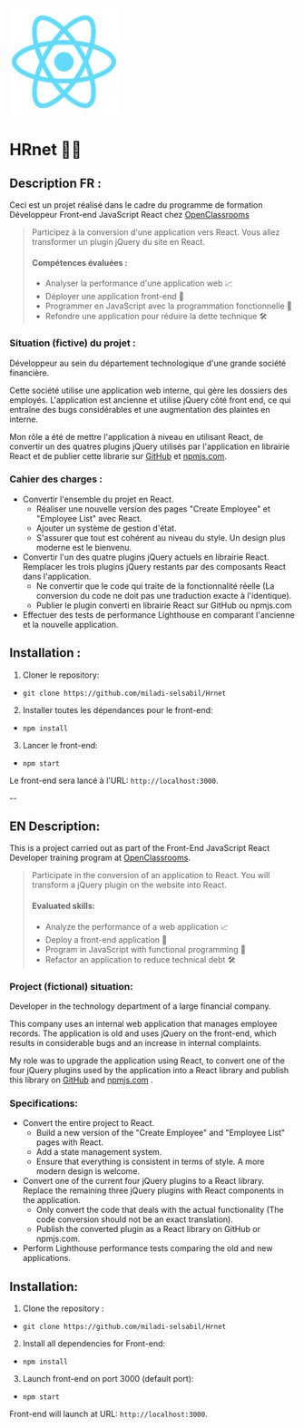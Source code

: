 ![HRnet](/public/logo192.png)

# HRnet 👥💼


## Description FR :

Ceci est un projet réalisé dans le cadre du programme de formation Développeur Front-end JavaScript React chez [OpenClassrooms](https://openclassrooms.com/fr/paths/516-developpeur-dapplication-javascript-react)

> Participez à la conversion d'une application vers React. Vous allez transformer un plugin jQuery du site en React.
>
> #### Compétences évaluées :
>
> -   Analyser la performance d'une application web 📈
> -   Déployer une application front-end 🚀
> -   Programmer en JavaScript avec la programmation fonctionnelle 🤖
> -   Refondre une application pour réduire la dette technique 🛠️

### Situation (fictive) du projet :

Développeur au sein du département technologique d'une grande société financière.

Cette société utilise une application web interne, qui gère les dossiers des employés. L'application est ancienne et utilise jQuery côté front end, ce qui entraîne des bugs considérables et une augmentation des plaintes en interne.

Mon rôle a été de mettre l'application à niveau en utilisant React, de convertir un des quatres plugins jQuery utilisés par l'application en librairie React et de publier cette librarie sur [GitHub](https://github.com/miladi-selsabil/React-modal) et [npmjs.com](https://www.npmjs.com/package/modal-component-selsabil).

### Cahier des charges :

-   Convertir l'ensemble du projet en React.
    -   Réaliser une nouvelle version des pages "Create Employee" et "Employee List" avec React.
    -   Ajouter un système de gestion d'état.
    -   S'assurer que tout est cohérent au niveau du style. Un design plus moderne est le bienvenu.
-   Convertir l'un des quatre plugins jQuery actuels en librairie React. Remplacer les trois plugins jQuery restants par des composants React dans l'application.
    -   Ne convertir que le code qui traite de la fonctionnalité réelle (La conversion du code ne doit pas une traduction exacte à l'identique).
    -   Publier le plugin converti en librairie React sur GitHub ou npmjs.com
-   Effectuer des tests de performance Lighthouse en comparant l'ancienne et la nouvelle application.

## Installation :

1. Cloner le repository:

-   `git clone https://github.com/miladi-selsabil/Hrnet`

2. Installer toutes les dépendances pour le front-end:

-   `npm install` 

3. Lancer le front-end:

-   `npm start`

Le front-end sera lancé à l'URL:
`http://localhost:3000`.


--

## EN Description:

This is a project carried out as part of the Front-End JavaScript React Developer training program at [OpenClassrooms](https://openclassrooms.com/en/paths/517-javascript-react-developer).

> Participate in the conversion of an application to React. You will transform a jQuery plugin on the website into React.
>
> #### Evaluated skills:
>
> -   Analyze the performance of a web application 📈
> -   Deploy a front-end application 🚀
> -   Program in JavaScript with functional programming 🤖
> -   Refactor an application to reduce technical debt 🛠️

### Project (fictional) situation:

Developer in the technology department of a large financial company.

This company uses an internal web application that manages employee records. The application is old and uses jQuery on the front-end, which results in considerable bugs and an increase in internal complaints.

My role was to upgrade the application using React, to convert one of the four jQuery plugins used by the application into a React library and publish this library on [GitHub](https://github.com/miladi-selsabil/React-modal) and [npmjs.com](https://www.npmjs.com/package/modal-component-selsabil) .

### Specifications:

-   Convert the entire project to React.
    -   Build a new version of the "Create Employee" and "Employee List" pages with React.
    -   Add a state management system.
    -   Ensure that everything is consistent in terms of style. A more modern design is welcome.
-   Convert one of the current four jQuery plugins to a React library. Replace the remaining three jQuery plugins with React components in the application.
    -   Only convert the code that deals with the actual functionality (The code conversion should not be an exact translation).
    -   Publish the converted plugin as a React library on GitHub or npmjs.com.
-   Perform Lighthouse performance tests comparing the old and new applications.

## Installation:

1. Clone the repository :

-   `git clone https://github.com/miladi-selsabil/Hrnet`

2. Install all dependencies for Front-end:

-   `npm install`

3. Launch front-end on port 3000 (default port):

-   `npm start` 

Front-end will launch at URL:
`http://localhost:3000`.

